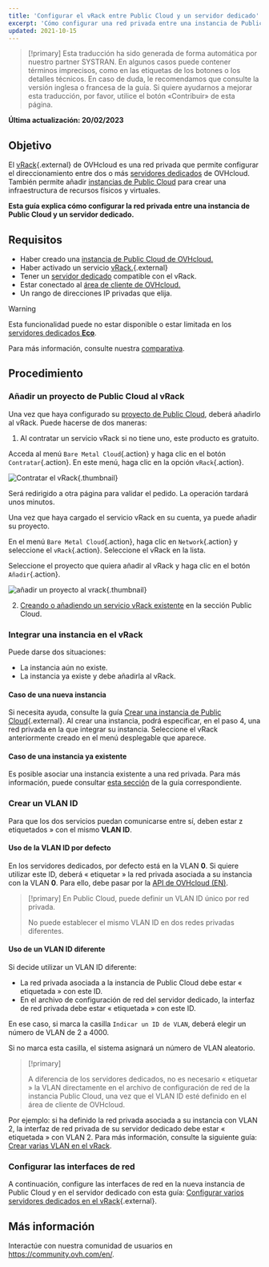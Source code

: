 ```yaml
---
title: 'Configurar el vRack entre Public Cloud y un servidor dedicado'
excerpt: 'Cómo configurar una red privada entre una instancia de Public Cloud y un servidor dedicado'
updated: 2021-10-15
---
```


> [!primary]
> Esta traducción ha sido generada de forma automática por nuestro partner SYSTRAN. En algunos casos puede contener términos imprecisos, como en las etiquetas de los botones o los detalles técnicos. En caso de duda, le recomendamos que consulte la versión inglesa o francesa de la guía. Si quiere ayudarnos a mejorar esta traducción, por favor, utilice el botón «Contribuir» de esta página.
>

**Última actualización: 20/02/2023**

## Objetivo

El [vRack](https://www.ovh.com/world/es/soluciones/vrack/){.external} de OVHcloud es una red privada que permite configurar el direccionamiento entre dos o más [servidores dedicados](https://www.ovhcloud.com/es/bare-metal/) de OVHcloud. También permite añadir [instancias de Public Cloud](https://www.ovhcloud.com/es/public-cloud/) para crear una infraestructura de recursos físicos y virtuales.

**Esta guía explica cómo configurar la red privada entre una instancia de Public Cloud y un servidor dedicado.**


## Requisitos

* Haber creado una [instancia de Public Cloud de OVHcloud.](/pages/platform/public-cloud/public-cloud-first-steps)
* Haber activado un servicio [vRack.](https://www.ovh.com/world/es/soluciones/vrack/){.external}
* Tener un [servidor dedicado](https://www.ovhcloud.com/es/bare-metal/) compatible con el vRack.
* Estar conectado al [área de cliente de OVHcloud.](https://ca.ovh.com/auth/?action=gotomanager&from=https://www.ovh.com/world/&ovhSubsidiary=ws)
* Un rango de direcciones IP privadas que elija.

> [!warning]
> Esta funcionalidad puede no estar disponible o estar limitada en los [servidores dedicados **Eco**](https://eco.ovhcloud.com/es/about/).
>
> Para más información, consulte nuestra [comparativa](https://eco.ovhcloud.com/es/compare/).

## Procedimiento

### Añadir un proyecto de Public Cloud al vRack

Una vez que haya configurado su [proyecto de Public Cloud](/pages/platform/public-cloud/create_a_public_cloud_project), deberá añadirlo al vRack. Puede hacerse de dos maneras:

1. Al contratar un servicio vRack si no tiene uno, este producto es gratuito.

Acceda al menú `Bare Metal Cloud`{.action} y haga clic en el botón `Contratar`{.action}. En este menú, haga clic en la opción `vRack`{.action}.

![Contratar el vRack](images/orderingvrack.png){.thumbnail}

Será redirigido a otra página para validar el pedido. La operación tardará unos minutos.

Una vez que haya cargado el servicio vRack en su cuenta, ya puede añadir su proyecto.

En el menú `Bare Metal Cloud`{.action}, haga clic en `Network`{.action} y seleccione el `vRack`{.action}. Seleccione el vRack en la lista.

Seleccione el proyecto que quiera añadir al vRack y haga clic en el botón `Añadir`{.action}.

![añadir un proyecto al vrack](images/addprojectvrack.png){.thumbnail}

<ol start="2">
  <li><a href="/pages/platform/network-services/getting-started-07-creating-vrack#etapa-1-activar-y-gestionar-un-vrack">Creando o añadiendo un servicio vRack existente</a> en la sección Public Cloud.</li>
</ol>

### Integrar una instancia en el vRack

Puede darse dos situaciones:

- La instancia aún no existe.
- La instancia ya existe y debe añadirla al vRack.

#### Caso de una nueva instancia

Si necesita ayuda, consulte la guía [Crear una instancia de Public Cloud](/pages/platform/public-cloud/public-cloud-first-steps#3-crear-una-instancia){.external}. Al crear una instancia, podrá especificar, en el paso 4, una red privada en la que integrar su instancia. Seleccione el vRack anteriormente creado en el menú desplegable que aparece.

#### Caso de una instancia ya existente

Es posible asociar una instancia existente a una red privada. Para más información, puede consultar [esta sección](/pages/platform/network-services/getting-started-07-creating-vrack#caso-de-una-instancia-ya-existente_2) de la guía correspondiente.

### Crear un VLAN ID

Para que los dos servicios puedan comunicarse entre sí, deben estar z etiquetados » con el mismo **VLAN ID**. 

#### Uso de la VLAN ID por defecto

En los servidores dedicados, por defecto está en la VLAN **0**. Si quiere utilizar este ID, deberá « etiquetar » la red privada asociada a su instancia con la VLAN **0**. Para ello, debe pasar por la [API de OVHcloud (EN)](/pages/platform/network-services/getting-started-07-creating-vrack-apiv6/#step-3-creating-a-vlan-in-the-vrack_1).


> [!primary]
> En Public Cloud, puede definir un VLAN ID único por red privada.
>
> No puede establecer el mismo VLAN ID en dos redes privadas diferentes.

#### Uso de un VLAN ID diferente

Si decide utilizar un VLAN ID diferente:

- La red privada asociada a la instancia de Public Cloud debe estar « etiquetada » con este ID.
- En el archivo de configuración de red del servidor dedicado, la interfaz de red privada debe estar « etiquetada » con este ID.

En ese caso, si marca la casilla `Indicar un ID de VLAN`, deberá elegir un número de VLAN de 2 a 4000.

Si no marca esta casilla, el sistema asignará un número de VLAN aleatorio.

> [!primary]
> 
> A diferencia de los servidores dedicados, no es necesario « etiquetar » la VLAN directamente en el archivo de configuración de red de la instancia Public Cloud, una vez que el VLAN ID esté definido en el área de cliente de OVHcloud.
>

Por ejemplo: si ha definido la red privada asociada a su instancia con VLAN 2, la interfaz de red privada de su servidor dedicado debe estar « etiquetada » con VLAN 2. Para más información, consulte la siguiente guía: [Crear varias VLAN en el vRack](/pages/cloud/dedicated/creating-multiple-vlans-in-a-vrack).

### Configurar las interfaces de red

A continuación, configure las interfaces de red en la nueva instancia de Public Cloud y en el servidor dedicado con esta guía: [Configurar varios servidores dedicados en el vRack](/pages/cloud/dedicated/vrack_configuring_on_dedicated_server){.external}.

## Más información

Interactúe con nuestra comunidad de usuarios en <https://community.ovh.com/en/>.
